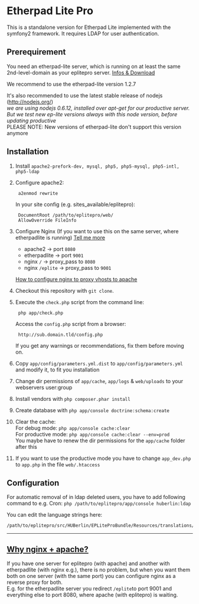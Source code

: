 Etherpad Lite Pro
========================

This is a standalone version for Etherpad Lite implemented with the symfony2 framework.
It requires LDAP for user authentication.

Prerequirement
--------------
You need an etherpad-lite server, which is running on at least the same 2nd-level-domain as your eplitepro server.
[Infos & Download](https://github.com/ether/etherpad-lite)

We recommend to use the etherpad-lite version 1.2.7

It's also recommended to use the latest stable release of nodejs
(http://nodejs.org/)  
*we are using nodejs 0.6.12, installed over apt-get for our productive server. But we test new ep-lite versions always with this node version, before updating productive*  
PLEASE NOTE: New versions of etherpad-lite don't support this version anymore

Installation
----------------------------------

1. Install `apache2-prefork-dev, mysql, php5, php5-mysql, php5-intl, php5-ldap`

2. Configure apache2:
		
		a2enmod rewrite
		
	In your site config (e.g. sites_available/eplitepro):
	
		DocumentRoot /path/to/eplitepro/web/
		AllowOverride FileInfo
		
3. Configure Nginx (If you want to use this on the same server, where etherpadlite is running)  [Tell me more](#why-nginx-apache)
	* apache2 -> port `8080`
	* etherpadlite -> port `9001`
	* nginx `/` -> proxy_pass to `8080`
	* nginx `/eplite` -> proxy_pass to `9001`
	
	[How to configure nginx to proxy vhosts to apache](http://blog.ludovf.net/configure-nginx-to-proxy-virtual-hosts-to-apache/ "Title")

4. Checkout this repository with `git clone`.

5. Execute the `check.php` script from the command line:
		
		php app/check.php

	Access the `config.php` script from a browser:

    	http://sub.domain.tld/config.php

	If you get any warnings or recommendations, fix them before moving on.

6. Copy `app/config/parameters.yml.dist` to `app/config/parameters.yml` and modify it, to fit you installation

7. Change dir permissions of `app/cache`, `app/logs` & `web/uploads` to your webservers user:group

8. Install vendors with `php composer.phar install`

9. Create database with `php app/console doctrine:schema:create`

10. Clear the cache:  
	For debug mode: `php app/console cache:clear`  
	For productive mode: `php app/console cache:clear --env=prod`  
	You maybe have to renew the dir permissions for the `app/cache` folder after this

11. If you want to use the productive mode you have to change `app_dev.php` to `app.php` in the file `web/.htaccess`


Configuration
-------------------------------------
For automatic removal of in ldap deleted users, you have to add following command to e.g. Cron:
`php /path/to/eplitepro/app/console huberlin:ldap`

You can edit the language strings here:
	
	/path/to/eplitepro/src/HUBerlin/EPLiteProBundle/Resources/translations/
	
  
************
[Why nginx + apache?](id:why-nginx-apache)
-------------------
If you have one server for eplitepro (with apache) and another with etherpadlite (with nginx e.g.), there is no problem, but when you want them both on one server (with the same port) you can configure nginx as a reverse proxy for both.  
E.g. for the etherpadlite server you redirect `/eplite`to port 9001 and everything else to port 8080, where apache (with eplitepro) is waiting. 

